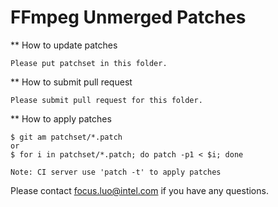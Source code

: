 FFmpeg Unmerged Patches
========================

** How to update patches

    Please put patchset in this folder.
    
** How to submit pull request

    Please submit pull request for this folder.

** How to apply patches

    $ git am patchset/*.patch
    or
    $ for i in patchset/*.patch; do patch -p1 < $i; done

    Note: CI server use 'patch -t' to apply patches


Please contact focus.luo@intel.com if you have any questions.

